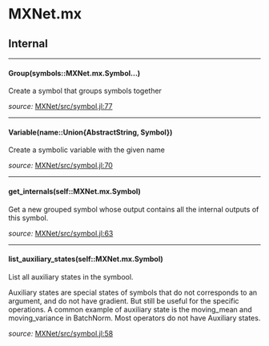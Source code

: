 # MXNet.mx

## Internal

---

<a id="method__group.1" class="lexicon_definition"></a>
#### Group(symbols::MXNet.mx.Symbol...)
Create a symbol that groups symbols together

*source:*
[MXNet/src/symbol.jl:77](https://github.com/dmlc/MXNet.jl/tree/d738fba18ebf731bf4f7306d81056fc63357810a/src/symbol.jl#L77)

---

<a id="method__variable.1" class="lexicon_definition"></a>
#### Variable(name::Union{AbstractString, Symbol})
Create a symbolic variable with the given name

*source:*
[MXNet/src/symbol.jl:70](https://github.com/dmlc/MXNet.jl/tree/d738fba18ebf731bf4f7306d81056fc63357810a/src/symbol.jl#L70)

---

<a id="method__get_internals.1" class="lexicon_definition"></a>
#### get_internals(self::MXNet.mx.Symbol)
Get a new grouped symbol whose output contains all the internal outputs of this symbol.

*source:*
[MXNet/src/symbol.jl:63](https://github.com/dmlc/MXNet.jl/tree/d738fba18ebf731bf4f7306d81056fc63357810a/src/symbol.jl#L63)

---

<a id="method__list_auxiliary_states.1" class="lexicon_definition"></a>
#### list_auxiliary_states(self::MXNet.mx.Symbol)
List all auxiliary states in the symbool.

Auxiliary states are special states of symbols that do not corresponds to an argument,
and do not have gradient. But still be useful for the specific operations.
A common example of auxiliary state is the moving_mean and moving_variance in BatchNorm.
Most operators do not have Auxiliary states.


*source:*
[MXNet/src/symbol.jl:58](https://github.com/dmlc/MXNet.jl/tree/d738fba18ebf731bf4f7306d81056fc63357810a/src/symbol.jl#L58)

